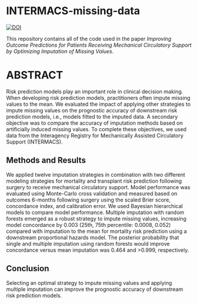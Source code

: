 
<!-- README.md is generated from README.Rmd. Please edit that file -->

# INTERMACS-missing-data

[![DOI](https://zenodo.org/badge/298893426.svg)](https://zenodo.org/badge/latestdoi/298893426)

This repository contains all of the code used in the paper *Improving
Outcome Predictions for Patients Receiving Mechanical Circulatory
Support by Optimizing Imputation of Missing Values*.

# ABSTRACT

Risk prediction models play an important role in clinical decision
making. When developing risk prediction models, practitioners often
impute missing values to the mean. We evaluated the impact of applying
other strategies to impute missing values on the prognostic accuracy of
downstream risk prediction models, i.e., models fitted to the imputed
data. A secondary objective was to compare the accuracy of imputation
methods based on artificially induced missing values. To complete these
objectives, we used data from the Interagency Registry for Mechanically
Assisted Circulatory Support (INTERMACS).

## Methods and Results

We applied twelve imputation strategies in combination with two
different modeling strategies for mortality and transplant risk
prediction following surgery to receive mechanical circulatory support.
Model performance was evaluated using Monte-Carlo cross validation and
measured based on outcomes 6-months following surgery using the scaled
Brier score, concordance index, and calibration error. We used Bayesian
hierarchical models to compare model performance. Multiple imputation
with random forests emerged as a robust strategy to impute missing
values, increasing model concordance by 0.003 (25th, 75th percentile:
0.0008, 0.052) compared with imputation to the mean for mortality risk
prediction using a downstream proportional hazards model. The posterior
probability that single and multiple imputation using random forests
would improve concordance versus mean imputation was 0.464 and
&gt;0.999, respectively.

## Conclusion

Selecting an optimal strategy to impute missing values and applying
multiple imputation can improve the prognostic accuracy of downstream
risk prediction models.
